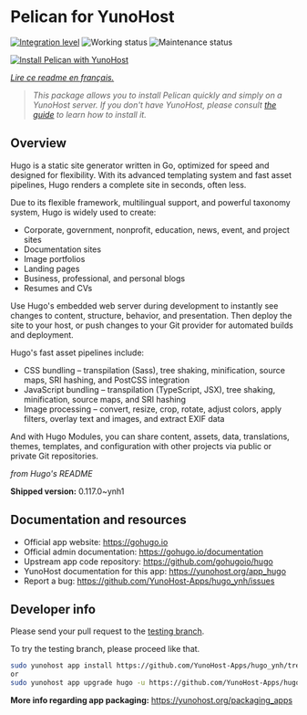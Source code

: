 <!--
N.B.: This README was automatically generated by https://github.com/YunoHost/apps/tree/master/tools/README-generator
It shall NOT be edited by hand.
-->

# Pelican for YunoHost

[![Integration level](https://dash.yunohost.org/integration/hugo.svg)](https://dash.yunohost.org/appci/app/hugo) ![Working status](https://ci-apps.yunohost.org/ci/badges/hugo.status.svg) ![Maintenance status](https://ci-apps.yunohost.org/ci/badges/hugo.maintain.svg)

[![Install Pelican with YunoHost](https://install-app.yunohost.org/install-with-yunohost.svg)](https://install-app.yunohost.org/?app=hugo)

*[Lire ce readme en français.](./README_fr.md)*

> *This package allows you to install Pelican quickly and simply on a YunoHost server.
If you don't have YunoHost, please consult [the guide](https://yunohost.org/#/install) to learn how to install it.*

## Overview

Hugo is a static site generator written in Go, optimized for speed and designed for flexibility. With its advanced templating system and fast asset pipelines, Hugo renders a complete site in seconds, often less.

Due to its flexible framework, multilingual support, and powerful taxonomy system, Hugo is widely used to create:

- Corporate, government, nonprofit, education, news, event, and project sites
- Documentation sites
- Image portfolios
- Landing pages
- Business, professional, and personal blogs
- Resumes and CVs

Use Hugo's embedded web server during development to instantly see changes to content, structure, behavior, and presentation. Then deploy the site to your host, or push changes to your Git provider for automated builds and deployment.

Hugo's fast asset pipelines include:

- CSS bundling – transpilation (Sass), tree shaking, minification, source maps, SRI hashing, and PostCSS integration
- JavaScript bundling – transpilation (TypeScript, JSX), tree shaking, minification, source maps, and SRI hashing
- Image processing – convert, resize, crop, rotate, adjust colors, apply filters, overlay text and images, and extract EXIF data

And with Hugo Modules, you can share content, assets, data, translations, themes, templates, and configuration with other projects via public or private Git repositories.

*from Hugo's README*

**Shipped version:** 0.117.0~ynh1
## Documentation and resources

* Official app website: <https://gohugo.io>
* Official admin documentation: <https://gohugo.io/documentation>
* Upstream app code repository: <https://github.com/gohugoio/hugo>
* YunoHost documentation for this app: <https://yunohost.org/app_hugo>
* Report a bug: <https://github.com/YunoHost-Apps/hugo_ynh/issues>

## Developer info

Please send your pull request to the [testing branch](https://github.com/YunoHost-Apps/hugo_ynh/tree/testing).

To try the testing branch, please proceed like that.

``` bash
sudo yunohost app install https://github.com/YunoHost-Apps/hugo_ynh/tree/testing --debug
or
sudo yunohost app upgrade hugo -u https://github.com/YunoHost-Apps/hugo_ynh/tree/testing --debug
```

**More info regarding app packaging:** <https://yunohost.org/packaging_apps>
